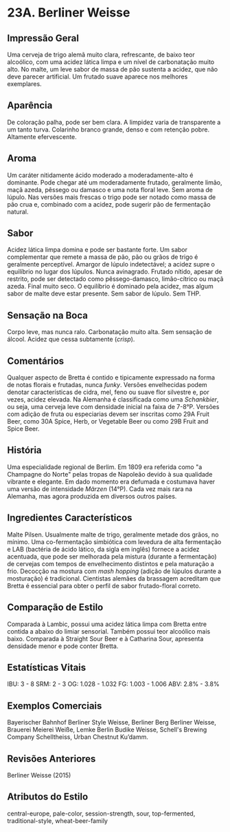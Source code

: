 # 23A. Berliner Weisse

## Impressão Geral

Uma cerveja de trigo alemã muito clara, refrescante, de baixo teor alcoólico, com uma acidez lática limpa e um nível de carbonatação muito alto. No malte, um leve sabor de massa de pão sustenta a acidez, que não deve parecer artificial. Um frutado suave aparece nos melhores exemplares.

## Aparência

De coloração palha, pode ser bem clara. A limpidez varia de transparente a um tanto turva. Colarinho branco grande, denso e com retenção pobre. Altamente efervescente.

## Aroma

Um caráter nitidamente ácido moderado a moderadamente-alto é dominante. Pode chegar até um moderadamente frutado, geralmente limão, maçã azeda, pêssego ou damasco e uma nota floral leve. Sem aroma de lúpulo. Nas versões mais frescas o trigo pode ser notado como massa de pão crua e, combinado com a acidez, pode sugerir pão de fermentação natural.

## Sabor

Acidez lática limpa domina e pode ser bastante forte. Um sabor complementar que remete a massa de pão, pão ou grãos de trigo é geralmente perceptível. Amargor de lúpulo indetectável; a acidez supre o equilíbrio no lugar dos lúpulos. Nunca avinagrado. Frutado nítido, apesar de restrito, pode ser detectado como pêssego-damasco, limão-cítrico ou maçã azeda. Final muito seco. O equilíbrio é dominado pela acidez, mas algum sabor de malte deve estar presente. Sem sabor de lúpulo. Sem THP.

## Sensação na Boca

Corpo leve, mas nunca ralo. Carbonatação muito alta. Sem sensação de álcool. Acidez que cessa subtamente (*crisp*).

## Comentários

Qualquer aspecto de Bretta é contido e tipicamente expressado na forma de notas florais e frutadas, nunca *funky*. Versões envelhecidas podem denotar características de cidra, mel, feno ou suave flor silvestre e, por vezes, acidez elevada. Na Alemanha é classificada como uma *Schankbier*, ou seja, uma cerveja leve com densidade inicial na faixa de 7-8°P. Versões com adição de fruta ou especiarias devem ser inscritas como 29A Fruit Beer, como 30A Spice, Herb, or Vegetable Beer ou como 29B Fruit and Spice Beer.

## História

Uma especialidade regional de Berlim. Em 1809 era referida como "a Champagne do Norte" pelas tropas de Napoleão devido à sua qualidade vibrante e elegante. Em dado momento era defumada e costumava haver uma versão de intensidade *Märzen* (14°P). Cada vez mais rara na Alemanha, mas agora produzida em diversos outros países.

## Ingredientes Característicos

Malte Pilsen. Usualmente malte de trigo, geralmente metade dos grãos, no mínimo. Uma co-fermentação simbiótica com levedura de alta fermentação e LAB (bactéria de ácido lático, da sigla em inglês) fornece a acidez acentuada, que pode ser melhorada pela mistura (durante a fermentação) de cervejas com tempos de envelhecimento distintos e pela maturação a frio. Decocção na mostura com *mash hopping* (adição de lúpulos durante a mosturação) é tradicional. Cientistas alemães da brassagem acreditam que Bretta é essencial para obter o perfil de sabor frutado-floral correto.

## Comparação de Estilo

Comparada à Lambic, possui uma acidez lática limpa com Bretta entre contida a abaixo do limiar sensorial. Também possui teor alcoólico mais baixo. Comparada à Straight Sour Beer e à Catharina Sour, apresenta densidade menor e pode conter Bretta.

## Estatísticas Vitais

IBU: 3 - 8
SRM: 2 - 3
OG: 1.028 - 1.032
FG: 1.003 - 1.006
ABV: 2.8% - 3.8%

## Exemplos Comerciais

Bayerischer Bahnhof Berliner Style Weisse, Berliner Berg Berliner Weisse, Brauerei Meierei Weiße, Lemke Berlin Budike Weisse, Schell's Brewing Company Schelltheiss, Urban Chestnut Ku’damm.

## Revisões Anteriores

Berliner Weisse (2015)

## Atributos do Estilo

central-europe, pale-color, session-strength, sour, top-fermented, traditional-style, wheat-beer-family
